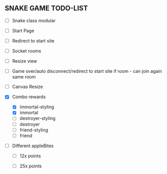 ## SNAKE GAME TODO-LIST

-[ ] Snake class modular  
-[ ] Start Page  
-[ ] Redirect to start site  
-[ ] Socket rooms  
-[ ] Resize view  
-[ ] Game over/auto disconnect/redirect to start site if room - can join again same room  

-[ ] Canvas Resize  
-[x] Combo rewards  
  - [x] immortal-styling  
  - [x] immortal  
  - [ ] destroyer-styling  
  - [ ] destroyer  
  - [ ] friend-styling  
  - [ ] friend  

-[ ] Different appleBites  
  - [ ] 12x points  
  - [ ] 25x points  

